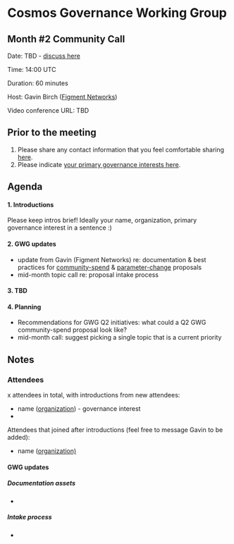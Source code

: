 # Cosmos Governance Working Group
## Month #2 Community Call

Date: TBD - [discuss here](https://forum.cosmos.network/t/gwg-community-calls-updates/3238)

Time: 14:00 UTC

Duration: 60 minutes

Host: Gavin Birch ([Figment Networks](figment.network))

Video conference URL: TBD

## Prior to the meeting
1. Please share any contact information that you feel comfortable sharing [here](http://bit.ly/2sukvxa).
2. Please indicate [your primary governance interests here](https://docs.google.com/document/d/1jdSwln5L7KLvEkkM91GhlblniSynmAjMyAWSLONxTGQ/edit?usp=sharing).

## Agenda

#### 1. Introductions
Please keep intros brief! Ideally your name, organization, primary governance interest in a sentence :)

#### 2. GWG updates
- update from Gavin (Figment Networks) re: documentation & best practices for [community-spend](https://github.com/gavinly/CosmosCommunitySpend) & [parameter-change](https://github.com/gavinly/CosmosParametersWiki) proposals
- mid-month topic call re: proposal intake process

#### 3. TBD

#### 4. Planning
- Recommendations for GWG Q2 initiatives: what could a Q2 GWG community-spend proposal look like?
- mid-month call: suggest picking a single topic that is a current priority

## Notes
### Attendees
x attendees in total, with introductions from new attendees:
- name ([organization](https://google.com)) - governance interest
- 

Attendees that joined after introductions (feel free to message Gavin to be added):
- name ([organization)](https://google.com)


#### GWG updates
##### Documentation assets
-
##### Intake process
- 

